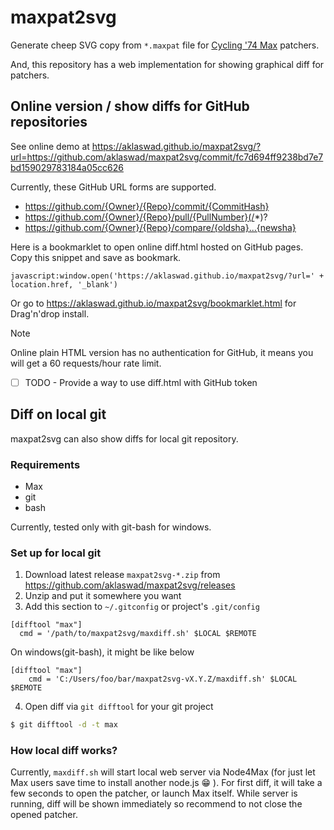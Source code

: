 
# maxpat2svg

Generate cheep SVG copy from `*.maxpat` file for [Cycling '74 Max](https://cycling74.com/products/max) patchers.

And, this repository has a web implementation for showing graphical diff for patchers.

## Online version / show diffs for GitHub repositories

See online demo at https://aklaswad.github.io/maxpat2svg/?url=https://github.com/aklaswad/maxpat2svg/commit/fc7d694ff9238bd7e7bd159029783184a05cc626

Currently, these GitHub URL forms are supported.

 - https://github.com/{Owner}/{Repo}/commit/{CommitHash}
 - https://github.com/{Owner}/{Repo}/pull/{PullNumber}(/*)?
 - https://github.com/{Owner}/{Repo}/compare/{oldsha}...{newsha}

Here is a bookmarklet to open online diff.html hosted on GitHub pages. Copy this snippet and save as bookmark.

```
javascript:window.open('https://aklaswad.github.io/maxpat2svg/?url=' + location.href, '_blank')
```

Or go to https://aklaswad.github.io/maxpat2svg/bookmarklet.html for Drag'n'drop install.

> [!NOTE]
> Online plain HTML version has no authentication for GitHub, it means you will get a 60 requests/hour rate limit.

 - [ ] TODO - Provide a way to use diff.html with GitHub token


## Diff on local git

maxpat2svg can also show diffs for local git repository.

### Requirements

 - Max
 - git
 - bash

Currently, tested only with git-bash for windows.

### Set up for local git

 1. Download latest release `maxpat2svg-*.zip` from https://github.com/aklaswad/maxpat2svg/releases
 2. Unzip and put it somewhere you want
 3. Add this section to `~/.gitconfig` or project's `.git/config`

```gitconfig
[difftool "max"]
  cmd = '/path/to/maxpat2svg/maxdiff.sh' $LOCAL $REMOTE
```

On windows(git-bash), it might be like below

```gitconfig
[difftool "max"]
	cmd = 'C:/Users/foo/bar/maxpat2svg-vX.Y.Z/maxdiff.sh' $LOCAL $REMOTE
```

 4. Open diff via `git difftool` for your git project

```bash
$ git difftool -d -t max
```

### How local diff works?

Currently, `maxdiff.sh` will start local web server via Node4Max (for just let Max users save time to install another node.js :grin: ). For first diff, it will take a few seconds to open the patcher, or launch Max itself.
While server is running, diff will be shown immediately so recommend to not close the opened patcher.

